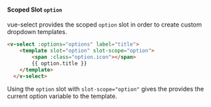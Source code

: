 #### Scoped Slot `option`

vue-select provides the scoped `option` slot in order to create custom dropdown templates.

```html
<v-select :options="options" label="title">
    <template slot="option" slot-scope="option">
        <span :class="option.icon"></span>
        {{ option.title }}
    </template>
  </v-select>
``` 

Using the `option` slot with `slot-scope="option"` gives the 
provides the current option variable to the template.

<CodePen url="NXBwYG" height="500"/>
